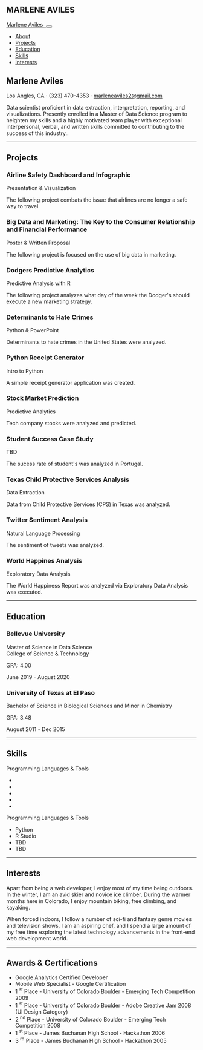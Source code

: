 ## MARLENE AVILES 

<!DOCTYPE html>
<html lang="en">
    <head>
        <meta charset="utf-8" />
        <meta name="viewport" content="width=device-width, initial-scale=1, shrink-to-fit=no" />
        <meta name="description" content="" />
        <meta name="author" content="" />
        <title>Resume - Marlene Aviles</title>
        <link rel="icon" type="image/x-icon" href="assets/img/favicon.ico" />
        <!-- Font Awesome icons (free version)-->
        <script src="https://use.fontawesome.com/releases/v5.13.0/js/all.js" crossorigin="anonymous"></script>
        <!-- Google fonts-->
        <link href="https://fonts.googleapis.com/css?family=Saira+Extra+Condensed:500,700" rel="stylesheet" type="text/css" />
        <link href="https://fonts.googleapis.com/css?family=Muli:400,400i,800,800i" rel="stylesheet" type="text/css" />
        <!-- Core theme CSS (includes Bootstrap)-->
        <link href="css/styles.css" rel="stylesheet" />
    </head>
    <body id="page-top">
        <!-- Navigation-->
        <nav class="navbar navbar-expand-lg navbar-dark bg-primary fixed-top" id="sideNav">
            <a class="navbar-brand js-scroll-trigger" href="#page-top">
                <span class="d-block d-lg-none">Marlene Aviles</span>
                <span class="d-none d-lg-block"><img class="img-fluid img-profile rounded-circle mx-auto mb-2" src="assets/img/IMG_2975.jpeg" alt="" /></span>
            </a>
            <button class="navbar-toggler" type="button" data-toggle="collapse" data-target="#navbarSupportedContent" aria-controls="navbarSupportedContent" aria-expanded="false" aria-label="Toggle navigation"><span class="navbar-toggler-icon"></span></button>
            <div class="collapse navbar-collapse" id="navbarSupportedContent">
                <ul class="navbar-nav">
                    <li class="nav-item"><a class="nav-link js-scroll-trigger" href="#about">About</a></li>
                    <li class="nav-item"><a class="nav-link js-scroll-trigger" href="#projects">Projects</a></li>
                    <li class="nav-item"><a class="nav-link js-scroll-trigger" href="#education">Education</a></li>
                    <li class="nav-item"><a class="nav-link js-scroll-trigger" href="#skills">Skills</a></li>
                    <li class="nav-item"><a class="nav-link js-scroll-trigger" href="#interests">Interests</a></li>
                </ul>
            </div>
        </nav>
        <!-- Page Content-->
        <div class="container-fluid p-0">
            <!-- About-->
            <section class="resume-section" id="about">
                <div class="resume-section-content">
                    <h1 class="mb-0">
                        Marlene
                        <span class="text-primary">Aviles</span>
                    </h1>
                    <div class="subheading mb-5">
                        Los Angles, CA · (323) 470-4353 ·
                        <a href="mailto:name@email.com">marleneaviles2@gmail.com</a>
                    </div>
                    <p class="lead mb-5">Data scientist proficient in data extraction, interpretation, reporting, and visualizations. Presently enrolled in a Master of Data Science program to heighten my skills and a highly motivated team player with exceptional interpersonal, verbal, and written skills committed to contributing to the success of this industry..</p>
                    <div class="social-icons">
                        <a class="social-icon" href="#"><i class="fab fa-linkedin-in"></i></a>
                        <a class="social-icon" href="#"><i class="fab fa-github"></i></a>
                    </div>
                </div>
            </section>
            <hr class="m-0" />
            <!-- Experience-->
                <section class="resume-section" id="projects">
                <div class="resume-section-content">
                    <h2 class="mb-5">Projects</h2>
                    <div class="d-flex flex-column flex-md-row justify-content-between mb-5">
                        <div class="flex-grow-1">
                            <h3 class="mb-0">Airline Safety Dashboard and Infographic</h3>
                            <div class="subheading mb-3">Presentation & Visualization</div>
                            <p>The following project combats the issue that airlines are no longer a safe way to travel.</p>
                    </div>
                    <div class="d-flex flex-column flex-md-row justify-content-between mb-5">
                        <div class="flex-grow-1">
                            <h3 class="mb-0">Big Data and Marketing: The Key to the Consumer Relationship and Financial Performance</h3>
                            <div class="subheading mb-3">Poster & Written Proposal</div>
                            <p>The following project is focused on the use of big data in marketing.</p>
                    </div>
                    <div class="d-flex flex-column flex-md-row justify-content-between mb-5">
                        <div class="flex-grow-1">
                            <h3 class="mb-0">Dodgers Predictive Analytics</h3>
                            <div class="subheading mb-3">Predictive Analysis with R</div>
                            <p>The following project analyzes what day of the week the Dodger's should execute a new marketing strategy.</p>
                    </div>
                    <div class="d-flex flex-column flex-md-row justify-content-between">
                        <div class="flex-grow-1">
                            <h3 class="mb-0">Determinants to Hate Crimes</h3>
                            <div class="subheading mb-3">Python & PowerPoint</div>
                            <p>Determinants to hate crimes in the United States were analyzed.</p>
                    </div>
                        </div>
                    <div class="d-flex flex-column flex-md-row justify-content-between">
                        <div class="flex-grow-1">
                            <h3 class="mb-0">Python Receipt Generator</h3>
                            <div class="subheading mb-3">Intro to Python</div>
                            <p>A simple receipt generator application was created.</p>
                    </div>
                        </div>
                    <div class="d-flex flex-column flex-md-row justify-content-between">
                        <div class="flex-grow-1">
                            <h3 class="mb-0">Stock Market Prediction</h3>
                            <div class="subheading mb-3">Predictive Analytics</div>
                            <p>Tech company stocks were analyzed and predicted.</p>
                    </div>
                        </div>
                    <div class="d-flex flex-column flex-md-row justify-content-between">
                        <div class="flex-grow-1">
                            <h3 class="mb-0">Student Success Case Study</h3>
                            <div class="subheading mb-3">TBD</div>
                            <p>The sucess rate of student's was analyzed in Portugal.</p>
                    </div>
                        </div>
                    <div class="d-flex flex-column flex-md-row justify-content-between">
                        <div class="flex-grow-1">
                            <h3 class="mb-0">Texas Child Protective Services Analysis</h3>
                            <div class="subheading mb-3">Data Extraction</div>
                            <p>Data from Child Protective Services (CPS) in Texas was analyzed.</p>
                    </div>
                        </div>
                    <div class="d-flex flex-column flex-md-row justify-content-between">
                        <div class="flex-grow-1">
                            <h3 class="mb-0">Twitter Sentiment Analysis</h3>
                            <div class="subheading mb-3">Natural Language Processing</div>
                            <p>The sentiment of tweets was analyzed.</p>
                    </div>
                        </div>
                    <div class="d-flex flex-column flex-md-row justify-content-between">
                        <div class="flex-grow-1">
                            <h3 class="mb-0">World Happines Analysis</h3>
                            <div class="subheading mb-3">Exploratory Data Analysis</div>
                            <p>The World Happiness Report was analyzed via Exploratory Data Analysis was executed.</p>
                </div>
            </section>
            <hr class="m-0" />
            <!-- Education-->
            <section class="resume-section" id="education">
                <div class="resume-section-content">
                    <h2 class="mb-5">Education</h2>
                    <div class="d-flex flex-column flex-md-row justify-content-between mb-5">
                        <div class="flex-grow-1">
                            <h3 class="mb-0">Bellevue University</h3>
                            <div class="subheading mb-3">Master of Science in Data Science</div>
                            <div>College of Science & Technology</div>
                            <p>GPA: 4.00</p>
                        </div>
                        <div class="flex-shrink-0"><span class="text-primary">June 2019 - August 2020</span></div>
                    </div>
                    <div class="d-flex flex-column flex-md-row justify-content-between">
                        <div class="flex-grow-1">
                            <h3 class="mb-0">University of Texas at El Paso</h3>
                            <div class="subheading mb-3">Bachelor of Science in Biological Sciences and Minor in Chemistry</div>
                            <p>GPA: 3.48</p>
                        </div>
                        <div class="flex-shrink-0"><span class="text-primary">August 2011 - Dec 2015</span></div>
                    </div>
                </div>
            </section>
            <hr class="m-0" />
            <!-- Skills-->
            <section class="resume-section" id="skills">
                <div class="resume-section-content">
                    <h2 class="mb-5">Skills</h2>
                    <div class="subheading mb-3">Programming Languages & Tools</div>
                    <ul class="list-inline dev-icons">
                        <li class="list-inline-item"><i class="fab fa-python"></i></li>
                        <li class="list-inline-item"><i class="fa fa-github"></i></li>
                        <li class="list-inline-item"><i class="fa fa-slack"></i></li>
                        <li class="list-inline-item"><i class="fa fa-apple"></i></li>
                        <li class="list-inline-item"><i class="fab fa-js-square"></i></li>
                    </ul>
                    <div class="subheading mb-3">Programming Languages & Tools</div>
                    <ul class="fa-ul mb-0">
                        <li>
                            <span class="fa-li"><i class="fas fa-check"></i></span>
                            Python
                        </li>
                        <li>
                            <span class="fa-li"><i class="fas fa-check"></i></span>
                            R Studio
                        </li>
                        <li>
                            <span class="fa-li"><i class="fas fa-check"></i></span>
                            TBD
                        </li>
                        <li>
                            <span class="fa-li"><i class="fas fa-check"></i></span>
                            TBD
                        </li>
                    </ul>
                </div>
            </section>
            <hr class="m-0" />
            <!-- Interests-->
            <section class="resume-section" id="interests">
                <div class="resume-section-content">
                    <h2 class="mb-5">Interests</h2>
                    <p>Apart from being a web developer, I enjoy most of my time being outdoors. In the winter, I am an avid skier and novice ice climber. During the warmer months here in Colorado, I enjoy mountain biking, free climbing, and kayaking.</p>
                    <p class="mb-0">When forced indoors, I follow a number of sci-fi and fantasy genre movies and television shows, I am an aspiring chef, and I spend a large amount of my free time exploring the latest technology advancements in the front-end web development world.</p>
                </div>
            </section>
            <hr class="m-0" />
            <!-- Awards-->
            <section class="resume-section" id="awards">
                <div class="resume-section-content">
                    <h2 class="mb-5">Awards & Certifications</h2>
                    <ul class="fa-ul mb-0">
                        <li>
                            <span class="fa-li"><i class="fas fa-trophy text-warning"></i></span>
                            Google Analytics Certified Developer
                        </li>
                        <li>
                            <span class="fa-li"><i class="fas fa-trophy text-warning"></i></span>
                            Mobile Web Specialist - Google Certification
                        </li>
                        <li>
                            <span class="fa-li"><i class="fas fa-trophy text-warning"></i></span>
                            1
                            <sup>st</sup>
                            Place - University of Colorado Boulder - Emerging Tech Competition 2009
                        </li>
                        <li>
                            <span class="fa-li"><i class="fas fa-trophy text-warning"></i></span>
                            1
                            <sup>st</sup>
                            Place - University of Colorado Boulder - Adobe Creative Jam 2008 (UI Design Category)
                        </li>
                        <li>
                            <span class="fa-li"><i class="fas fa-trophy text-warning"></i></span>
                            2
                            <sup>nd</sup>
                            Place - University of Colorado Boulder - Emerging Tech Competition 2008
                        </li>
                        <li>
                            <span class="fa-li"><i class="fas fa-trophy text-warning"></i></span>
                            1
                            <sup>st</sup>
                            Place - James Buchanan High School - Hackathon 2006
                        </li>
                        <li>
                            <span class="fa-li"><i class="fas fa-trophy text-warning"></i></span>
                            3
                            <sup>rd</sup>
                            Place - James Buchanan High School - Hackathon 2005
                        </li>
                    </ul>
                </div>
            </section>
        </div>
        <!-- Bootstrap core JS-->
        <script src="https://cdnjs.cloudflare.com/ajax/libs/jquery/3.5.1/jquery.min.js"></script>
        <script src="https://stackpath.bootstrapcdn.com/bootstrap/4.5.0/js/bootstrap.bundle.min.js"></script>
        <!-- Third party plugin JS-->
        <script src="https://cdnjs.cloudflare.com/ajax/libs/jquery-easing/1.4.1/jquery.easing.min.js"></script>
        <!-- Core theme JS-->
        <script src="js/scripts.js"></script>
    </body>
</html>

